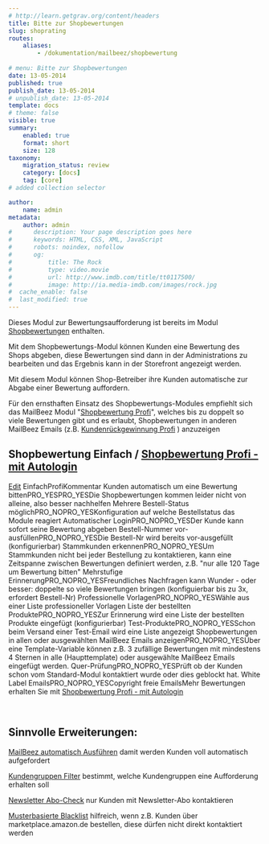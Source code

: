 ```yaml
---
# http://learn.getgrav.org/content/headers
title: Bitte zur Shopbewertungen
slug: shoprating
routes:
    aliases: 
        - /dokumentation/mailbeez/shopbewertung
    
# menu: Bitte zur Shopbewertungen
date: 13-05-2014
published: true
publish_date: 13-05-2014
# unpublish_date: 13-05-2014
template: docs
# theme: false
visible: true
summary:
    enabled: true
    format: short
    size: 128
taxonomy:
    migration_status: review
    category: [docs]
    tag: [core]
# added collection selector

author:
    name: admin
metadata:
    author: admin
#      description: Your page description goes here
#      keywords: HTML, CSS, XML, JavaScript
#      robots: noindex, nofollow
#      og:
#          title: The Rock
#          type: video.movie
#          url: http://www.imdb.com/title/tt0117500/
#          image: http://ia.media-imdb.com/images/rock.jpg
#  cache_enable: false
#  last_modified: true
---
```


Dieses Modul zur Bewertungsaufforderung ist bereits im Modul [Shopbewertungen](http://www.mailbeez.com/dokumentation/configbeez/config_shopvoting/) enthalten.

Mit dem Shopbewertungs-Modul können Kunden eine Bewertung des Shops abgeben, diese Bewertungen sind dann in der Administrations zu bearbeiten und das Ergebnis kann in der Storefront angezeigt werden.

Mit diesem Modul können Shop-Betreiber ihre Kunden automatische zur Abgabe einer Bewertung auffordern.

Für den ernsthaften Einsatz des Shopbewertungs-Modules empfiehlt sich das MailBeez Modul "[Shopbewertung Profi](http://www.mailbeez.com/dokumentation/mailbeez/shoprating_advanced/ "Shopbewertung Profi")", welches bis zu doppelt so viele Bewertungen gibt und es erlaubt, Shopbewertungen in anderen MailBeez Emails (z.B. [Kundenrückgewinnung Profi](http://www.mailbeez.com/dokumentation/mailbeez/winback_advanced/) ) anzuzeigen

## Shopbewertung Einfach / [Shopbewertung Profi - mit Autologin](/dokumentation/mailbeez/shoprating_advanced/ "Shopbewertung Profi")

  [Edit](http://localhost/wordpress_mailbeez_EOL/wp-admin/tools.php?page=wp-table-reloaded&action=edit&table_id=7 "Edit") EinfachProfiKommentar Kunden automatisch um eine Bewertung bittenPRO\_YESPRO\_YESDie Shopbewertungen kommen leider nicht von alleine, also besser nachhelfen Mehrere Bestell-Status möglichPRO\_NOPRO\_YESKonfiguration auf welche Bestellstatus das Module reagiert Automatischer LoginPRO\_NOPRO\_YESDer Kunde kann sofort seine Bewertung abgeben Bestell-Nummer vor-ausfüllenPRO\_NOPRO\_YESDie Bestell-Nr wird bereits vor-ausgefüllt (konfigurierbar) Stammkunden erkennenPRO\_NOPRO\_YESUm Stammkunden nicht bei jeder Bestellung zu kontaktieren, kann eine Zeitspanne zwischen Bewertungen definiert werden, z.B. "nur alle 120 Tage um Bewertung bitten" Mehrstufige ErinnerungPRO\_NOPRO\_YESFreundliches Nachfragen kann Wunder - oder besser: doppelte so viele Bewertungen bringen (konfiguierbar bis zu 3x, erfordert Bestell-Nr) Professionelle VorlagenPRO\_NOPRO\_YESWähle aus einer Liste professioneller Vorlagen Liste der bestellten ProduktePRO\_NOPRO\_YESZur Erinnerung wird eine Liste der bestellten Produkte eingefügt (konfigurierbar) Test-ProduktePRO\_NOPRO\_YESSchon beim Versand einer Test-Email wird eine Liste angezeigt Shopbewertungen in allen oder ausgewählten MailBeez Emails anzeigenPRO\_NOPRO\_YESÜber eine Template-Variable können z.B. 3 zufällige Bewertungen mit mindestens 4 Sternen in alle (Haupttemplate) oder ausgewählte MailBeez Emails eingefügt werden. Quer-PrüfungPRO\_NOPRO\_YESPrüft ob der Kunden schon vom Standard-Modul kontaktiert wurde oder dies geblockt hat. White Label EmailsPRO\_NOPRO\_YESCopyright freie EmailsMehr Bewertungen erhalten Sie mit [Shopbewertung Profi - mit Autologin](http://www.mailbeez.com/dokumentation/mailbeez/shoprating_advanced/ "Shopbewertung Profi")

 

## Sinnvolle Erweiterungen:

[MailBeez automatisch Ausführen](/documentation/configbeez/config_cron_simple/ "Run MailBeez Automatically") damit werden Kunden voll automatisch aufgefordert

[Kundengruppen Filter](/documentation/filterbeez/filter_check_group/ "Customer Group Filter") bestimmt, welche Kundengruppen eine Aufforderung erhalten soll

[Newsletter Abo-Check](/documentation/filterbeez/filter_check_newslettersubscriber/ "Newsletter Subscribers only") nur Kunden mit Newsletter-Abo kontaktieren

[Musterbasierte Blacklist](/documentation/filterbeez/filter_check_pattern_blacklist/ "Pattern Blacklist") hilfreich, wenn z.B. Kunden über marketplace.amazon.de bestellen, diese dürfen nicht direkt kontaktiert werden
